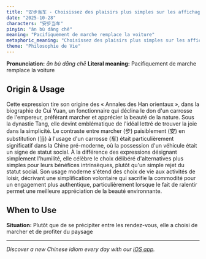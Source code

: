 ```yaml
---
title: "安步当车 - Choisissez des plaisirs plus simples sur les affichages d'état"
date: "2025-10-28"
characters: "安步当车"
pinyin: "ān bù dāng chē"
meaning: "Pacifiquement de marche remplace la voiture"
metaphoric_meaning: "Choisissez des plaisirs plus simples sur les affichages d'état"
theme: "Philosophie de Vie"
---
```


**Pronunciation:** *ān bù dāng chē*
**Literal meaning:** Pacifiquement de marche remplace la voiture

## Origin & Usage

Cette expression tire son origine des « Annales des Han orientaux », dans la biographie de Cui Yuan, un fonctionnaire qui déclina le don d'un carrosse de l'empereur, préférant marcher et apprécier la beauté de la nature. Sous la dynastie Tang, elle devint emblématique de l'idéal lettré de trouver la joie dans la simplicité. Le contraste entre marcher (步) paisiblement (安) en substitution (当) à l'usage d'un carrosse (车) était particulièrement significatif dans la Chine pré-moderne, où la possession d'un véhicule était un signe de statut social. À la différence des expressions désignant simplement l'humilité, elle célèbre le choix délibéré d'alternatives plus simples pour leurs bénéfices intrinsèques, plutôt qu'un simple rejet du statut social. Son usage moderne s'étend des choix de vie aux activités de loisir, décrivant une simplification volontaire qui sacrifie la commodité pour un engagement plus authentique, particulièrement lorsque le fait de ralentir permet une meilleure appréciation de la beauté environnante.

## When to Use

**Situation:** Plutôt que de se précipiter entre les rendez-vous, elle a choisi de marcher et de profiter du paysage

---

*Discover a new Chinese idiom every day with our [iOS app](https://apps.apple.com/us/app/daily-chinese-idioms/id6740611324).*
